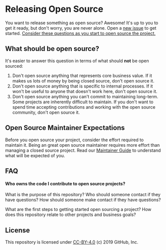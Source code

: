 # Releasing Open Source

You want to release something as open source? Awesome! It's up to you to get it ready, but don't worry, you are never alone. Open a [new issue](issues/new?template=new-release.md) to get started. [Consider these questions as you start to open source the project.](docs/key-questions-for-choosing-projects.md)

## What should be open source?

It's easier to answer this question in terms of what should **not** be open sourced:

1. Don't open source anything that represents core business value.  If it makes us lots of money by being closed source, don't open source it.
2. Don't open source anything that is specific to internal processes. If it won't be useful to anyone that doesn't work here, don't open source it.
3. Don't open source anything you can't commit to maintaining long-term. Some projects are inherently difficult to maintain. If you don't want to spend time accepting contributions and working with the open source community, don't open source it.

## Open Source Maintainer Expectations

Before you open source your project, consider the effort required to maintain it. Being an great open source maintainer requires more effort than managing a closed source project. Read our [Maintainer Guide](docs/maintainers-guide.md) to understand what will be expected of you.

## FAQ

#### Who owns the code I contribute to open source projects?

What is the purpose of this repository?
Who should someone contact if they have questions?
How should someone make contact if they have questions?

What are the first steps to getting started open sourcing a project?
How does this repository relate to other projects and business goals?

## License

This repository is licensed under [CC-BY-4.0](../LICENSE) (c) 2019 GitHub, Inc.
